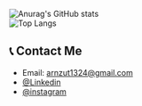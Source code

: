 



![Anurag's GitHub stats](https://github-readme-stats.vercel.app/api?username=avishkarchavle&show_icons=true&theme=aura)<br>
![Top Langs](https://github-readme-stats.vercel.app/api/top-langs/?username=avishkarchavle&layout=compact&theme=aura)
 
## 📞 Contact Me 
* Email: arnzut1324@gmail.com
* [@Linkedin](https://www.linkedin.com/in/avishkar-chavle-37b7a8215/)
* [@instagram](https://www.instagram.com/iavishkar_/)
